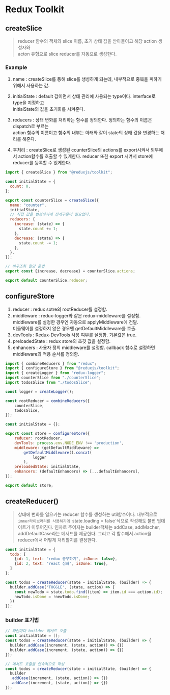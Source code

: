 # Redux Toolkit

## createSlice
> reducer 함수의 객체와 slice 이름, 초기 상태 값을 받아들이고 해당 action 생성자와  
> acton 유형으로 slice reducer를 자동으로 생성한다.

### Example
1. name : createSlice를 통해 slice를 생성하게 되는데, 내부적으로 중복을 피하기 위해서 사용하는 값.
   
2. initialState : default 값이면서 상태 관리에 사용되는 type이다. interface로 type을 지정하고  
                  initialState의 값을 초기화를 시켜준다.

3. reducers : 상태 변화를 처리하는 함수를 정의한다. 정의하는 함수의 이름은 dispatch로 부르는  
              action 함수의 이름이고 함수의 내부는 아래와 같이 state의 상태 값을 변경하는 처리를 해준다.

4. 후처리 : createSlice로 생성된 counterSlice의 actions를 export시켜서 외부에서 action함수를 호출할 수 있게한다.
            reducer 또한 export 시켜서 store에 reducer를 등록할 수 있게한다. 
```js
import { createSlice } from "@reduxjs/toolkit";

const initialState = {
  count: 0,
};

export const counterSlice = createSlice({
  name: "counter",
  initialState,
  // 직접 값을 변경하기에 전개구문이 필요없다.
  reducers: {
    increase: (state) => {
      state.count += 1;
    },
    decrease: (state) => {
      state.count -= 1;
    },
  },
});

// 비구조화 할당 문법
export const {increase, decrease} = counterSlice.actions;

export default counterSlice.reducer;
```

## configureStore
1. reducer : redux sotre의 rootReducer를 설정함.
2. middleware : redux-logger와 같은 redux-middleware를 설정함.  
   middleware를 설정한 경우엔 자동으로 applyMiddleware에 전달.  
   미들웨어를 설정하지 않은 경우엔 getDefaultMiddleware를 호출.  
3. devTools : Redux-DevTools 사용 여부를 설정함. 기본값은 true.
4. preloadedState : redux store의 초깃 값을 설정함.
5. enhancers : 사용자 정의 middleware를 설정함. callback 함수로 설정하면 middleware의 적용 순서를 정의함. 
```js
import { combineReducers } from "redux";
import { configureStore } from "@reduxjs/toolkit";
import { createLogger } from "redux-logger";
import counterSlice from "./counterSlice";
import todosSlice from "./todosSlice";

const logger = createLogger();

const rootReducer = combineReducers({
    counterSlice,
    todosSlice,
});

const initialState = {};

export const store = configureStore({
    reducer: rootReducer,
    devTools: process.env.NODE_ENV !== 'production',
    middleware: (getDefaultMiddleware) =>
        getDefaultMiddleware().concat(
            logger
        ),
    preloadedState: initialState,
    enhancers: (defaultEnhancers) => [...defaultEnhancers],
});

export default store;
```

## createReducer()
> 상태에 변화를 일으키는 reducer 함수를 생성하는 util함수이다. 내부적으로 `immer라이브러리를
> 사용하기에 `state.loading = false`식으로 작성해도 불변 업데이트가 이루어진다.
> 인자로 주어지는 builder객체는 addCase, addMacher, addDefaultCase라는 메서드를 제공한다.
> 그리고 각 함수에서 action을 reducer에서 어떻게 처리할지를 결정한다.

```js
const initialState = {
  todo: [
    {id: 1, text: "redux 공부하기", isDone: false},
    {id: 2, text: "react 심화", isDone: true},
  ]
};

const todos = createReducer(state = initialState, (builder) => {
  builder.addCase('TOGGLE', (state, action) => {
    const newTodo = state.todo.find((item) => item.id === action.id);
    newTodo.isDone = !newTodo.isDone;
  })
});
```
### builder 표기법
```js
// 라인마다 builder 메서드 호출
const initialState = [];
const todos = createReducer(state = initialState, (builder) => {
  builder.addCase(increment, (state, action)) => {})
  builder.addCase(increment, (state, action)) => {})
});

// 메서드 호출을 연속적으로 작성
const todos = createReducer(state = initialState, (builder) => {
  builder
  .addCase(increment, (state, action)) => {})
  .addCase(increment, (state, action)) => {})
});
```
